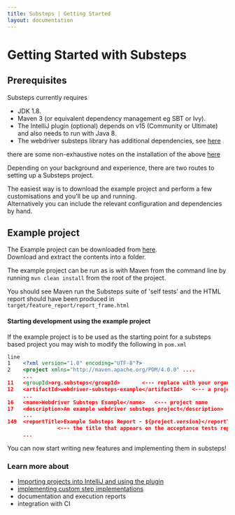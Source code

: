 ```yaml
---
title: Substeps | Getting Started
layout: documentation
---
```


Getting Started with Substeps
=============================

Prerequisites
-------------
Substeps currently requires 

* JDK 1.8.
* Maven 3 (or equivalent dependency management eg SBT or Ivy).
* The IntelliJ plugin (optional) depends on v15 (Community or Ultimate) and also needs to run with Java 8.
* The webdriver substeps library has additional dependencies, see [here](../webdriver/introduction)


there are some non-exhaustive notes on the installation of the above [here](installing-prereuisites)

Depending on your background and experience, there are two routes to setting up a Substeps project.

The easiest way is to download the example project and perform a few customisations and you'll be up and running.  
Alternatively you can include the relevant configuration and dependencies by hand.

Example project
---------------
The Example project can be downloaded from [here](https://github.com/Substeps/substeps-example/releases "Substeps example project releases").  
Download and extract the contents into a folder.

The example project can be run as is with Maven from the command line by running `mvn clean install` from the root of the project.

You should see Maven run the Substeps suite of 'self tests' and the HTML report should have been produced in 
`target/feature_report/report_frame.html`

#### Starting development using the example project 

If the example project is to be used as the starting point for a substeps based project you may wish to modify the following in `pom.xml`

```xml
line
1    <?xml version="1.0" encoding="UTF-8"?>
2    <project xmlns="http://maven.apache.org/POM/4.0.0" ....
     ...
11   <groupId>org.substeps</groupId>       <--- replace with your organisation
12   <artifactId>webdriver-substeps-example</artifactId>   <--- a project identifier
     ...
16   <name>Webdriver Substeps Example</name>   <--- project name
17   <description>An example webdriver substeps project</description>  <---- project description
     ...
149  <reportTitle>Example Substeps Report - ${project.version}</reportTitle>   
                <--- the title that appears on the acceptance tests report
     ...
```

You can now start writing new features and implementing them in substeps!

### Learn more about
* [Importing projects into IntelliJ and using the plugin](../intellij-integration/)
* [implementing custom step implementations](../customisation/)
* documentation and execution reports
* integration with CI

